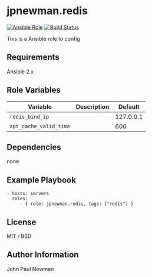 # jpnewman.redis

[![Ansible Role](https://img.shields.io/ansible/role/9598.svg?maxAge=2592000)](https://galaxy.ansible.com/jpnewman/redis/)
[![Build Status](https://travis-ci.org/jpnewman/ansible-role-redis.svg?branch=master)](https://travis-ci.org/jpnewman/ansible-role-redis)

This is a Ansible role to config

## Requirements

Ansible 2.x

## Role Variables

|Variable|Description|Default|
|---|---|---|
|```redis_bind_ip```||127.0.0.1|
|```apt_cache_valid_time```||600|

## Dependencies

none

## Example Playbook

    - hosts: servers
      roles:
         - { role: jpnewman.redis, tags: ["redis"] }

## License

MIT / BSD

## Author Information

John Paul Newman
